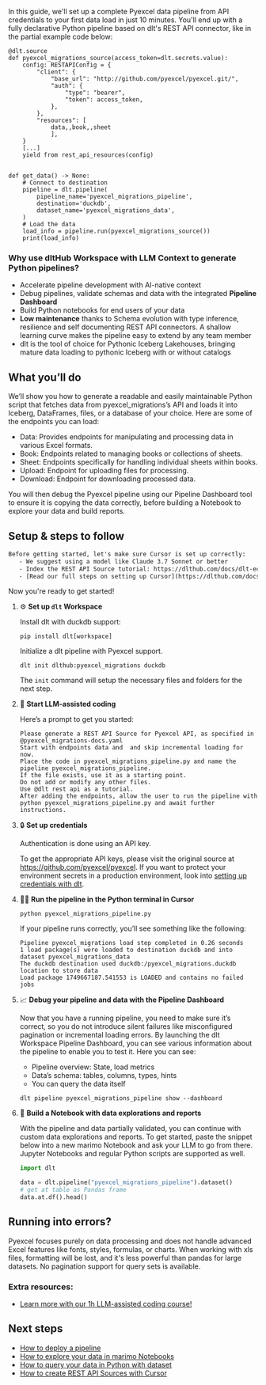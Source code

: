 In this guide, we'll set up a complete Pyexcel data pipeline from API credentials to your first data load in just 10 minutes. You'll end up with a fully declarative Python pipeline based on dlt's REST API connector, like in the partial example code below:

```python-outcome
@dlt.source
def pyexcel_migrations_source(access_token=dlt.secrets.value):
    config: RESTAPIConfig = {
        "client": {
            "base_url": "http://github.com/pyexcel/pyexcel.git/",
            "auth": {
                "type": "bearer",
                "token": access_token,
            },
        },
        "resources": [
            data,,book,,sheet
            ],
    }
    [...]
    yield from rest_api_resources(config)


def get_data() -> None:
    # Connect to destination
    pipeline = dlt.pipeline(
        pipeline_name='pyexcel_migrations_pipeline',
        destination='duckdb',
        dataset_name='pyexcel_migrations_data', 
    )
    # Load the data
    load_info = pipeline.run(pyexcel_migrations_source())
    print(load_info) 
```

### Why use dltHub Workspace with LLM Context to generate Python pipelines?

- Accelerate pipeline development with AI-native context
- Debug pipelines, validate schemas and data with the integrated **Pipeline Dashboard**
- Build Python notebooks for end users of your data
- **Low maintenance** thanks to Schema evolution with type inference, resilience and self documenting REST API connectors. A shallow learning curve makes the pipeline easy to extend by any team member
- dlt is the tool of choice for Pythonic Iceberg Lakehouses, bringing mature data loading to pythonic Iceberg with or without catalogs

## What you’ll do

We’ll show you how to generate a readable and easily maintainable Python script that fetches data from pyexcel_migrations’s API and loads it into Iceberg, DataFrames, files, or a database of your choice. Here are some of the endpoints you can load:

- Data: Provides endpoints for manipulating and processing data in various Excel formats.
- Book: Endpoints related to managing books or collections of sheets.
- Sheet: Endpoints specifically for handling individual sheets within books.
- Upload: Endpoint for uploading files for processing.
- Download: Endpoint for downloading processed data.

You will then debug the Pyexcel pipeline using our Pipeline Dashboard tool to ensure it is copying the data correctly, before building a Notebook to explore your data and build reports.

## Setup & steps to follow

```default
Before getting started, let's make sure Cursor is set up correctly:
   - We suggest using a model like Claude 3.7 Sonnet or better
   - Index the REST API Source tutorial: https://dlthub.com/docs/dlt-ecosystem/verified-sources/rest_api/ and add it to context as **@dlt rest api**
   - [Read our full steps on setting up Cursor](https://dlthub.com/docs/dlt-ecosystem/llm-tooling/cursor-restapi#23-configuring-cursor-with-documentation)
```

Now you're ready to get started!

1. ⚙️ **Set up `dlt` Workspace**
    
    Install dlt with duckdb support:
    ```shell
    pip install dlt[workspace]
    ```

    Initialize a dlt pipeline with Pyexcel support.
    ```shell
    dlt init dlthub:pyexcel_migrations duckdb
    ```

    The `init` command will setup the necessary files and folders for the next step.
    
2. 🤠 **Start LLM-assisted coding**
    
    Here’s a prompt to get you started:
    
    ```prompt
    Please generate a REST API Source for Pyexcel API, as specified in @pyexcel_migrations-docs.yaml 
    Start with endpoints data and  and skip incremental loading for now. 
    Place the code in pyexcel_migrations_pipeline.py and name the pipeline pyexcel_migrations_pipeline. 
    If the file exists, use it as a starting point. 
    Do not add or modify any other files. 
    Use @dlt rest api as a tutorial. 
    After adding the endpoints, allow the user to run the pipeline with python pyexcel_migrations_pipeline.py and await further instructions.
    ```

    
3. 🔒 **Set up credentials** 
    
    Authentication is done using an API key.
    
    To get the appropriate API keys, please visit the original source at https://github.com/pyexcel/pyexcel.
    If you want to protect your environment secrets in a production environment, look into [setting up credentials with dlt](https://dlthub.com/docs/walkthroughs/add_credentials).
    
4. 🏃‍♀️ **Run the pipeline in the Python terminal in Cursor**
    
    ```shell
    python pyexcel_migrations_pipeline.py
    ```
    
    If your pipeline runs correctly, you’ll see something like the following:
    
    ```shell
    Pipeline pyexcel_migrations load step completed in 0.26 seconds
    1 load package(s) were loaded to destination duckdb and into dataset pyexcel_migrations_data
    The duckdb destination used duckdb:/pyexcel_migrations.duckdb location to store data
    Load package 1749667187.541553 is LOADED and contains no failed jobs
    ```
    
5. 📈 **Debug your pipeline and data with the Pipeline Dashboard**

    Now that you have a running pipeline, you need to make sure it’s correct, so you do not introduce silent failures like misconfigured pagination or incremental loading errors. By launching the dlt Workspace Pipeline Dashboard, you can see various information about the pipeline to enable you to test it. Here you can see:
    - Pipeline overview: State, load metrics
    - Data’s schema: tables, columns, types, hints
    - You can query the data itself
    
    ```shell
    dlt pipeline pyexcel_migrations_pipeline show --dashboard
    ```
    
6. 🐍 **Build a Notebook with data explorations and reports**

    With the pipeline and data partially validated, you can continue with custom data explorations and reports. To get started, paste the snippet below into a new marimo Notebook and ask your LLM to go from there. Jupyter Notebooks and regular Python scripts are supported as well.

    
    ```python
    import dlt

   data = dlt.pipeline("pyexcel_migrations_pipeline").dataset()
   # get at table as Pandas frame
   data.at.df().head()
    ```

## Running into errors?

Pyexcel focuses purely on data processing and does not handle advanced Excel features like fonts, styles, formulas, or charts. When working with xls files, formatting will be lost, and it's less powerful than pandas for large datasets. No pagination support for query sets is available.

### Extra resources:

- [Learn more with our 1h LLM-assisted coding course!](https://www.youtube.com/watch?v=GGid70rnJuM)

## Next steps

- [How to deploy a pipeline](https://dlthub.com/docs/walkthroughs/deploy-a-pipeline)
- [How to explore your data in marimo Notebooks](https://dlthub.com/docs/general-usage/dataset-access/marimo)
- [How to query your data in Python with dataset](https://dlthub.com/docs/general-usage/dataset-access/dataset)
- [How to create REST API Sources with Cursor](https://dlthub.com/docs/dlt-ecosystem/llm-tooling/cursor-restapi)